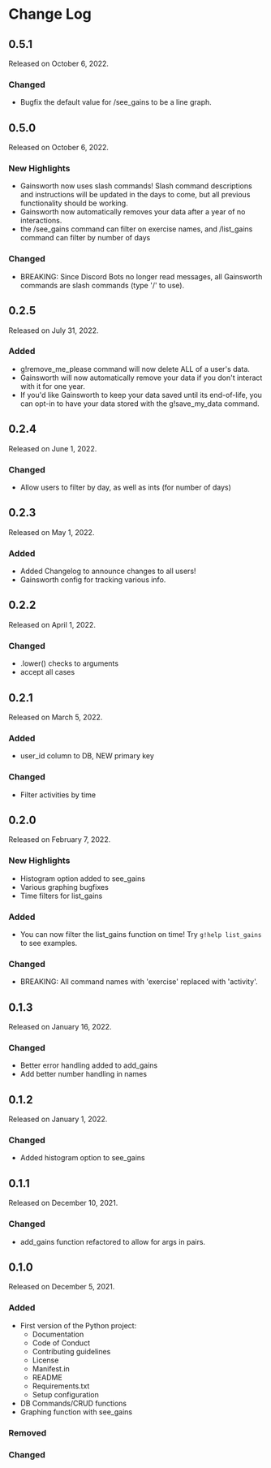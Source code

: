 # Change Log


## 0.5.1

Released on October 6, 2022.

### Changed

* Bugfix the default value for /see_gains to be a line graph.


## 0.5.0

Released on October 6, 2022.

### New Highlights

* Gainsworth now uses slash commands! Slash command descriptions and instructions will be updated in the days to come, but all previous functionality should be working.
* Gainsworth now automatically removes your data after a year of no interactions.
* the /see_gains command can filter on exercise names, and /list_gains command can filter by number of days

### Changed

* BREAKING: Since Discord Bots no longer read messages, all Gainsworth commands are slash commands (type '/' to use).


## 0.2.5

Released on July 31, 2022.

### Added

* g!remove_me_please command will now delete ALL of a user's data.
* Gainsworth will now automatically remove your data if you don't interact with it for one year.
* If you'd like Gainsworth to keep your data saved until its end-of-life, you can opt-in to have your data stored with the g!save_my_data command.


## 0.2.4

Released on June 1, 2022.

### Changed

* Allow users to filter by day, as well as ints (for number of days)


## 0.2.3

Released on May 1, 2022.

### Added

* Added Changelog to announce changes to all users!
* Gainsworth config for tracking various info.


## 0.2.2

Released on April 1, 2022.

### Changed

* .lower() checks to arguments 
* accept all cases


## 0.2.1

Released on March 5, 2022.

### Added

* user_id column to DB, NEW primary key

### Changed

* Filter activities by time


## 0.2.0

Released on February 7, 2022.

### New Highlights

* Histogram option added to see_gains
* Various graphing bugfixes
* Time filters for list_gains

### Added

* You can now filter the list_gains function on time! Try `g!help list_gains` to see examples.

### Changed

* BREAKING: All command names with 'exercise' replaced with 'activity'.


## 0.1.3

Released on January 16, 2022.

### Changed

* Better error handling added to add_gains
* Add better number handling in names


## 0.1.2

Released on January 1, 2022.

### Changed

* Added histogram option to see_gains


## 0.1.1

Released on December 10, 2021.

### Changed

* add_gains function refactored to allow for args in pairs.


## 0.1.0

Released on December 5, 2021.

### Added

* First version of the Python project:
	- Documentation
	- Code of Conduct
	- Contributing guidelines
	- License
	- Manifest.in
	- README
	- Requirements.txt
	- Setup configuration
* DB Commands/CRUD functions
* Graphing function with see_gains

### Removed

### Changed

